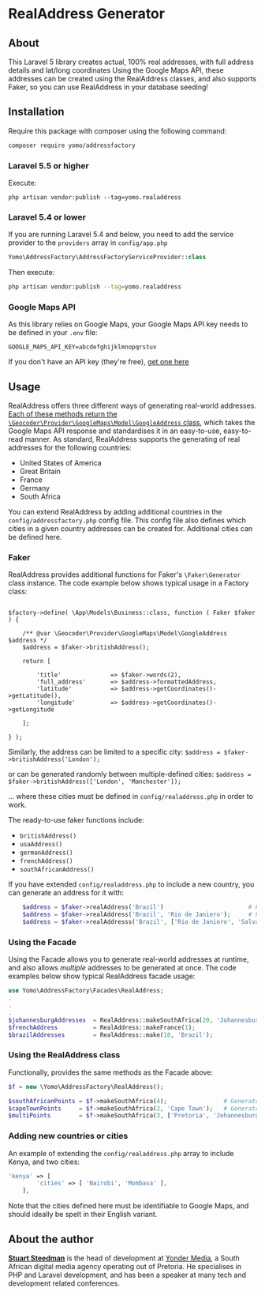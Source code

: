 # RealAddress Generator
## About
This Laravel 5 library creates actual, 100% real addresses, with full address details and lat/long coordinates
Using the Google Maps API, these addresses can be created using the RealAddress classes, and also supports Faker, so you can use RealAddress in your database seeding!

## Installation
Require this package with composer using the following command:
```bash
composer require yomo/addressfactory
```

### Laravel 5.5 or higher

Execute:
```
php artisan vendor:publish --tag=yomo.realaddress
```


### Laravel 5.4 or lower
If you are running Laravel 5.4 and below, you need to add the service provider to the `providers` array in `config/app.php`
```php
Yomo\AddressFactory\AddressFactoryServiceProvider::class
```

Then execute:
```bash
php artisan vendor:publish --tag=yomo.realaddress
```

### Google Maps API

As this library relies on Google Maps, your Google Maps API key needs to be defined in your `.env` file:
```
GOOGLE_MAPS_API_KEY=abcdefghijklmnopqrstuv
```
If you don't have an API key (they're free), [get one here](https://developers.google.com/maps/documentation/javascript/get-api-key)

## Usage

RealAddress offers three different ways of generating real-world addresses.  [Each of these methods return the `\Geocoder\Provider\GoogleMaps\Model\GoogleAddress` class](http://geocoder-php.org/Geocoder/), which takes the Google Maps API response and standardises it in an easy-to-use, easy-to-read manner.
As standard, RealAddress supports the generating of real addresses for the following countries:

* United States of America
* Great Britain
* France
* Germany 
* South Africa

You can extend RealAddress by adding additional countries in the `config/addressfactory.php` config file.  This config file also defines which cities in a given country addresses can be created for.  Additional cities can be defined here.

### Faker

RealAddress provides additional functions for Faker's `\Faker\Generator` class instance.  The code example below shows typical usage in a Factory class:


```use Faker\Generator as Faker;

$factory->define( \App\Models\Business::class, function ( Faker $faker ) {

	/** @var \Geocoder\Provider\GoogleMaps\Model\GoogleAddress $address */
	$address = $faker->britishAddress();

	return [

		'title'              => $faker->words(2),
		'full_address'       => $address->formattedAddress,
		'latitude'           => $address->getCoordinates()->getLatitude(),
		'longitude'          => $address->getCoordinates()->getLongitude

	];

} );
```

Similarly, the address can be limited to a specific city: `$address = $faker->britishAddress('London');`

or can be generated randomly between multiple-defined cities: `$address = $faker->britishAddress(['London', 'Manchester']);`

... where these cities must be defined in `config/realaddress.php` in order to work.

The ready-to-use faker functions include:
* `britishAddress()`
* `usaAddress()`
* `germanAddress()`
* `frenchAddress()`
* `southAfricanAddress()`

If you have extended `config/realaddress.php` to include a new country, you can generate an address for it with:
```php
	$address = $faker->realAddress('Brazil')						# From any of the defined cities
	$address = $faker->realAddress('Brazil', 'Rio de Janiero');		# For Rio de Janiero only
	$address = $faker->realAddresss('Brazil', ['Rio de Janiero', 'Salvador'])	# Multiple cities
```

### Using the Facade

Using the Facade allows you to generate real-world addresses at runtime, and also allows *multiple* addresses to be generated at once.
The code examples below show typical RealAddress facade usage:

```php
use Yomo\AddressFactory\Facades\RealAddress;
.
.
.
$johannesburgAddresses 	= RealAddress::makeSouthAfrica(20, 'Johannesburg');		# 20 addresses for Johannesburg, South Africa
$frenchAddress 			= RealAddress::makeFrance(1);							# A single address for France
$brazilAddresses		= RealAddress::make(10, 'Brazil');						# 10 addresses for the custom country of Brazil
```

### Using the RealAddress class

Functionally, provides the same methods as the Facade above:

```php
$f = new \Yomo\AddressFactory\RealAddress();

$southAfricanPoints = $f->makeSouthAfrica(4);                # Generates 4 locations within South Africa's major cities
$capeTownPoints     = $f->makeSouthAfrica(2, 'Cape Town');   # Generates 2 locations from Cape Town, South Africa
$multiPoints        = $f->makeSouthAfrica(3, ['Pretoria', 'Johannesburg']);
```

### Adding new countries or cities

An example of extending the `config/realaddress.php` array to include Kenya, and two cities:

```php
'kenya' => [
		'cities' => [ 'Nairobi', 'Mombasa' ],
	],
```

Note that the cities defined here must be identifiable to Google Maps, and should ideally be spelt in their English variant.


## About the author

[**Stuart Steedman**](https://www.linkedin.com/in/stuart-steedman-b612a537/) is the head of development at [Yonder Media](http://www.yonder.co.za), a South African digital media agency operating out of Pretoria.
He specialises in PHP and Laravel development, and has been a speaker at many tech and development related conferences.
